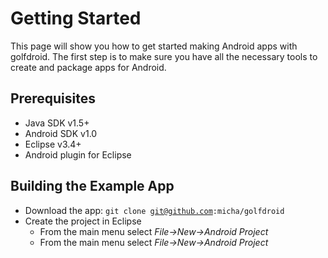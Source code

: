 Getting Started
===============

This page will show you how to get started making Android apps with golfdroid.
The first step is to make sure you have all the necessary tools to create and
package apps for Android.

Prerequisites
-------------

* Java SDK v1.5+
* Android SDK v1.0
* Eclipse v3.4+
* Android plugin for Eclipse

Building the Example App
------------------------

* Download the app: <code>git clone git@github.com:micha/golfdroid</code>
* Create the project in Eclipse
   + From the main menu select _File->New->Android Project_
   + From the main menu select _File->New->Android Project_

